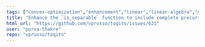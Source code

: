 ```yaml
---
tags: ["convex-optimization","enhancement","linear","linear-algebra","matrix-analysis","nonlocal-game","physics","python","python-3","python3","quantum","quantum-computing","quantum-information","quantum-information-science","quantum-information-theory","quantum-physics","quantum-programming","quantum-programming-language","research","semidefinite-programming","unitaryhack","unitaryhack-bounty"]
title: "Enhance the `is_separable` function to include complete precursory separability checks"
html_url: "https://github.com/vprusso/toqito/issues/621"
user: "purva-thakre"
repo: "vprusso/toqito"
---
```


